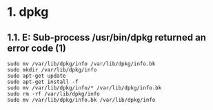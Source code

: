 # 1. dpkg
## 1.1. E: Sub-process /usr/bin/dpkg returned an error code (1)
```shell
sudo mv /var/lib/dpkg/info /var/lib/dpkg/info.bk
sudo mkdir /var/lib/dpkg/info
sudo apt-get update
sudo apt-get install -f
sudo mv /var/lib/dpkg/info/* /var/lib/dpkg/info.bk
sudo rm -rf /var/lib/dpkg/info
sudo mv /var/lib/dpkg/info.bk /var/lib/dpkg/info
```